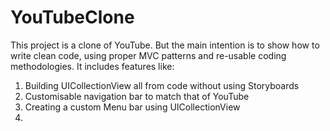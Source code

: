 # YouTubeClone
This project is a clone of YouTube. But the main intention is to show how to write clean code, using proper MVC patterns and re-usable coding methodologies.
It includes features like:
1) Building UICollectionView all from code without using Storyboards
2) Customisable navigation bar to match that of YouTube
3) Creating a custom Menu bar using UICollectionView
4) 
